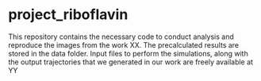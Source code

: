 # project_riboflavin

This repository contains the necessary code to conduct analysis and reproduce the images from the work XX. 
The precalculated results are stored in the data folder. Input files to perform the simulations, along with the output trajectories that we generated in our work are freely available at YY
